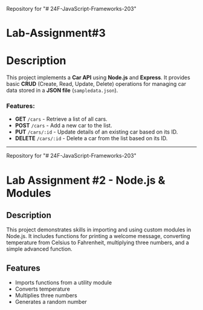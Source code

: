 Repository for "# 24F-JavaScript-Frameworks-203" 

# Lab-Assignment#3

# Description

This project implements a **Car API** using **Node.js** and **Express**. It provides basic **CRUD** (Create, Read, Update, Delete) operations for managing car data stored in a **JSON file** (`sampledata.json`).

### Features:
- **GET** `/cars` - Retrieve a list of all cars.
- **POST** `/cars` - Add a new car to the list.
- **PUT** `/cars/:id` - Update details of an existing car based on its ID.
- **DELETE** `/cars/:id` - Delete a car from the list based on its ID.

---------------------------------------------------------------------------------------------------------------------------------------------------------------------------------------------------------------------

Repository for "# 24F-JavaScript-Frameworks-203" 

# Lab Assignment #2 - Node.js & Modules

## Description
This project demonstrates skills in importing and using custom modules in Node.js. It includes functions for printing a welcome message, converting temperature from Celsius to Fahrenheit, multiplying three numbers, and a simple advanced function.

## Features
- Imports functions from a utility module
- Converts temperature
- Multiplies three numbers
- Generates a random number
